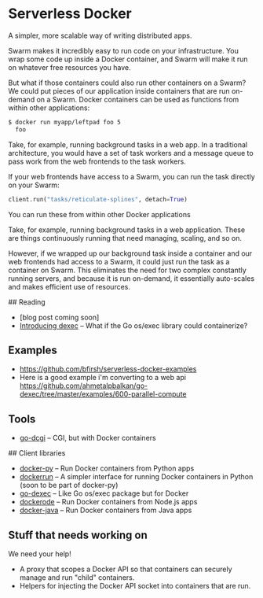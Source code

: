 # Serverless Docker

A simpler, more scalable way of writing distributed apps.

Swarm makes it incredibly easy to run code on your infrastructure. You wrap some code up inside a Docker container, and Swarm will make it run on whatever free resources you have.

But what if those containers could also run other containers on a Swarm? We could put pieces of our application inside containers that are run on-demand on a Swarm. Docker containers can be used as functions from within other applications:

```bash
$ docker run myapp/leftpad foo 5
  foo
```

Take, for example, running background tasks in a web app. In a traditional architecture, you would have a set of task workers and a message queue to pass work from the web frontends to the task workers.

If your web frontends have access to a Swarm, you can run the task directly on your Swarm:

```python
client.run("tasks/reticulate-splines", detach=True)
```

You can run these from within other Docker applications

Take, for example, running background tasks in a web application. These are things continuously running that need managing, scaling, and so on.

However, if we wrapped up our background task inside a container and our web frontends had access to a Swarm, it could just run the task as a container on Swarm. This eliminates the need for two complex constantly running servers, and because it is run on-demand, it essentially auto-scales and makes efficient use of resources.

## Reading

 - [blog post coming soon]
 - [Introducing dexec](https://ahmetalpbalkan.com/blog/dexec/) – What if the Go os/exec library could containerize?

## Examples

 - https://github.com/bfirsh/serverless-docker-examples
 - Here is a good example i'm converting to a web api https://github.com/ahmetalpbalkan/go-dexec/tree/master/examples/600-parallel-compute

## Tools

 - [go-dcgi](https://github.com/bfirsh/go-dcgi) – CGI, but with Docker containers

## Client libraries

 - [docker-py](https://github.com/docker/docker-py) – Run Docker containers from Python apps
 - [dockerrun](https://github.com/bfirsh/dockerrun) – A simpler interface for running Docker containers in Python (soon to be part of docker-py)
 - [go-dexec](https://github.com/ahmetalpbalkan/go-dexec) – Like Go os/exec package but for Docker
 - [dockerode](https://github.com/apocas/dockerode) – Run Docker containers from Node.js apps
 - [docker-java](https://github.com/docker-java/docker-java) – Run Docker containers from Java apps

## Stuff that needs working on

We need your help!

 - A proxy that scopes a Docker API so that containers can securely manage and run "child" containers.
 - Helpers for injecting the Docker API socket into containers that are run.
